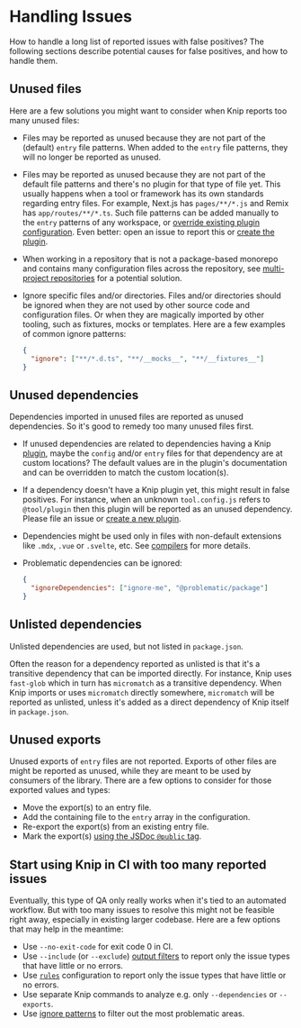 # Handling Issues

How to handle a long list of reported issues with false positives? The following sections describe potential causes for
false positives, and how to handle them.

## Unused files

Here are a few solutions you might want to consider when Knip reports too many unused files:

- Files may be reported as unused because they are not part of the (default) `entry` file patterns. When added to the
  `entry` file patterns, they will no longer be reported as unused.

- Files may be reported as unused because they are not part of the default file patterns and there's no plugin for that
  type of file yet. This usually happens when a tool or framework has its own standards regarding entry files. For
  example, Next.js has `pages/**/*.js` and Remix has `app/routes/**/*.ts`. Such file patterns can be added manually to
  the `entry` patterns of any workspace, or [override existing plugin configuration][1]. Even better: open an issue to
  report this or [create the plugin][2].

- When working in a repository that is not a package-based monorepo and contains many configuration files across the
  repository, see [multi-project repositories][3] for a potential solution.

- Ignore specific files and/or directories. Files and/or directories should be ignored when they are not used by other
  source code and configuration files. Or when they are magically imported by other tooling, such as fixtures, mocks or
  templates. Here are a few examples of common ignore patterns:

  ```json
  {
    "ignore": ["**/*.d.ts", "**/__mocks__", "**/__fixtures__"]
  }
  ```

## Unused dependencies

Dependencies imported in unused files are reported as unused dependencies. So it's good to remedy too many unused files
first.

- If unused dependencies are related to dependencies having a Knip [plugin][4], maybe the `config` and/or `entry` files
  for that dependency are at custom locations? The default values are in the plugin's documentation and can be
  overridden to match the custom location(s).

- If a dependency doesn't have a Knip plugin yet, this might result in false positives. For instance, when an unknown
  `tool.config.js` refers to `@tool/plugin` then this plugin will be reported as an unused dependency. Please file an
  issue or [create a new plugin][2].

- Dependencies might be used only in files with non-default extensions like `.mdx`, `.vue` or `.svelte`, etc. See
  [compilers][5] for more details.

- Problematic dependencies can be ignored:

  ```json
  {
    "ignoreDependencies": ["ignore-me", "@problematic/package"]
  }
  ```

## Unlisted dependencies

Unlisted dependencies are used, but not listed in `package.json`.

Often the reason for a dependency reported as unlisted is that it's a transitive dependency that can be imported
directly. For instance, Knip uses `fast-glob` which in turn has `micromatch` as a transitive dependency. When Knip
imports or uses `micromatch` directly somewhere, `micromatch` will be reported as unlisted, unless it's added as a
direct dependency of Knip itself in `package.json`.

## Unused exports

Unused exports of `entry` files are not reported. Exports of other files are might be reported as unused, while they are
meant to be used by consumers of the library. There are a few options to consider for those exported values and types:

- Move the export(s) to an entry file.
- Add the containing file to the `entry` array in the configuration.
- Re-export the export(s) from an existing entry file.
- Mark the export(s) [using the JSDoc `@public` tag][6].

## Start using Knip in CI with too many reported issues

Eventually, this type of QA only really works when it's tied to an automated workflow. But with too many issues to
resolve this might not be feasible right away, especially in existing larger codebase. Here are a few options that may
help in the meantime:

- Use `--no-exit-code` for exit code 0 in CI.
- Use `--include` (or `--exclude`) [output filters][7] to report only the issue types that have little or no errors.
- Use [`rules`][8] configuration to report only the issue types that have little or no errors.
- Use separate Knip commands to analyze e.g. only `--dependencies` or `--exports`.
- Use [ignore patterns][9] to filter out the most problematic areas.

[1]: ../README.md#override-plugin-configuration
[2]: ./writing-a-plugin.md
[3]: ../README.md#multi-project-repositories
[4]: ../README.md#plugins
[5]: ./compilers.md
[6]: ../README.md#public-exports
[7]: ../README.md#filters
[8]: ../README.md#rules
[9]: ../README.md#ignore
